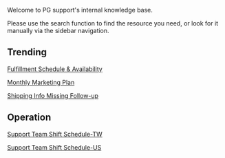 Welcome to PG support's internal knowledge base. 

Please use the search function to find the resource you need, or look for it manually via the sidebar navigation.


## Trending
[Fulfillment Schedule & Availability](https://docs.google.com/spreadsheets/d/13mK6KP4YmWGT_NyAHVbmFVl5Wj5khDcB1fvpsDKTL24/edit?usp=sharing)

[Monthly Marketing Plan](https://docs.google.com/spreadsheets/d/10xJZBQaCPnssXe-LCrpEmRkICh81fuhwkDBtlIaKmdY/edit?usp=sharing)

[Shipping Info Missing Follow-up](https://docs.google.com/spreadsheets/d/1JGEB4lF3NW7xdm78EnAu3EREmbbfI07jiRqdN3u9QWw/edit?usp=sharing)


## Operation
[Support Team Shift Schedule-TW](https://docs.google.com/spreadsheets/d/1W4cg0br6ghrFjqdAP5C3afyZQrHwmU98EovIOg3N6Lc/edit?usp=sharing)

[Support Team Shift Schedule-US](https://docs.google.com/spreadsheets/d/1LGz1lw4X8o_4CxUWNgVjto4JvZMglwWU7xGnmnye_7Q/edit?usp=sharing)
